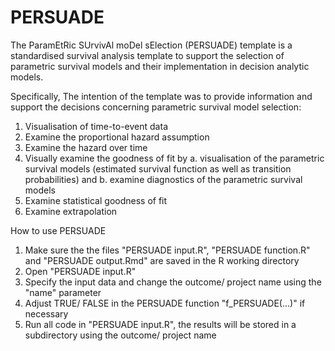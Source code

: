 # PERSUADE

The ParamEtRic SUrvivAl moDel sElection (PERSUADE) template is a standardised survival analysis template to support the selection of parametric survival models and their implementation in decision analytic models. 

Specifically, The intention of the template was to provide information and support the decisions concerning parametric survival model selection:
1)	Visualisation of time-to-event data
2)	Examine the proportional hazard assumption
3)	Examine the hazard over time
4)	Visually examine the goodness of fit by a. visualisation of the parametric survival models (estimated survival function as well as transition probabilities) and b. examine diagnostics of the parametric survival models
5)	Examine statistical goodness of fit
6)	Examine extrapolation

How to use PERSUADE
1)  Make sure the the files "PERSUADE input.R", "PERSUADE function.R" and "PERSUADE output.Rmd" are saved in the R working directory
2)  Open "PERSUADE input.R" 
3)  Specify the input data and change the outcome/ project name using the "name" parameter
4)  Adjust TRUE/ FALSE in the PERSUADE function "f_PERSUADE(...)" if necessary
5)  Run all code in "PERSUADE input.R", the results will be stored in a subdirectory using the outcome/ project name 

